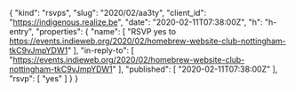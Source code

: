 {
  "kind": "rsvps",
  "slug": "2020/02/aa3ty",
  "client_id": "https://indigenous.realize.be",
  "date": "2020-02-11T07:38:00Z",
  "h": "h-entry",
  "properties": {
    "name": [
      "RSVP yes to https://events.indieweb.org/2020/02/homebrew-website-club-nottingham-tkC9vJmpYDW1"
    ],
    "in-reply-to": [
      "https://events.indieweb.org/2020/02/homebrew-website-club-nottingham-tkC9vJmpYDW1"
    ],
    "published": [
      "2020-02-11T07:38:00Z"
    ],
    "rsvp": [
      "yes"
    ]
  }
}
